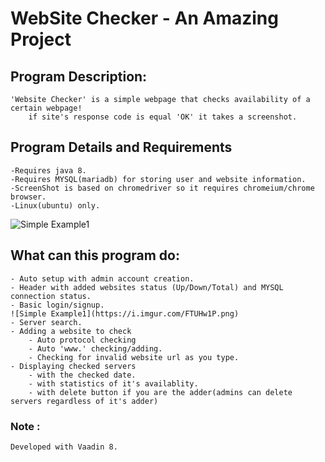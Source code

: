 # WebSite Checker - An Amazing Project

## Program Description: 
	'Website Checker' is a simple webpage that checks availability of a certain webpage!
		if site's response code is equal 'OK' it takes a screenshot.

## Program Details and Requirements
	-Requires java 8.
	-Requires MYSQL(mariadb) for storing user and website information.
	-ScreenShot is based on chromedriver so it requires chromeium/chrome browser.
	-Linux(ubuntu) only.
	
![Simple Example1](https://i.imgur.com/ySi2jiA.png)
	
## What can this program do:
	- Auto setup with admin account creation.
	- Header with added websites status (Up/Down/Total) and MYSQL connection status.
	- Basic login/signup.	
	![Simple Example1](https://i.imgur.com/FTUHw1P.png)
	- Server search.
	- Adding a website to check
		- Auto protocol checking
		- Auto 'www.' checking/adding.
		- Checking for invalid website url as you type.
	- Displaying checked servers
		- with the checked date.
		- with statistics of it's availablity.
		- with delete button if you are the adder(admins can delete servers regardless of it's adder)

### Note :
	Developed with Vaadin 8.
	
